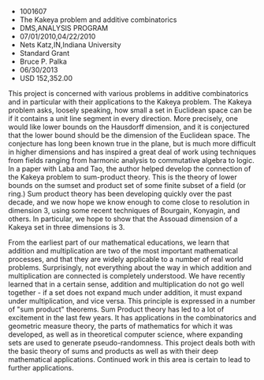 
* 1001607
* The Kakeya problem and additive combinatorics
* DMS,ANALYSIS PROGRAM
* 07/01/2010,04/22/2010
* Nets Katz,IN,Indiana University
* Standard Grant
* Bruce P. Palka
* 06/30/2013
* USD 152,352.00

This project is concerned with various problems in additive combinatorics and in
particular with their applications to the Kakeya problem. The Kakeya problem
asks, loosely speaking, how small a set in Euclidean space can be if it contains
a unit line segment in every direction. More precisely, one would like lower
bounds on the Hausdorff dimension, and it is conjectured that the lower bound
should be the dimension of the Euclidean space. The conjecture has long been
known true in the plane, but is much more difficult in higher dimensions and has
inspired a great deal of work using techniques from fields ranging from harmonic
analysis to commutative algebra to logic. In a paper with Laba and Tao, the
author helped develop the connection of the Kakeya problem to sum-product
theory. This is the theory of lower bounds on the sumset and product set of some
finite subset of a field (or ring.) Sum product theory has been developing
quickly over the past decade, and we now hope we know enough to come close to
resolution in dimension 3, using some recent techniques of Bourgain, Konyagin,
and others. In particular, we hope to show that the Assouad dimension of a
Kakeya set in three dimensions is 3.

From the earliest part of our mathematical educations, we learn that addition
and multiplication are two of the most important mathematical processes, and
that they are widely applicable to a number of real world problems.
Surprisingly, not everything about the way in which addition and multiplication
are connected is completely understood. We have recently learned that in a
certain sense, addition and multiplication do not go well together - if a set
does not expand much under addition, it must expand under multiplication, and
vice versa. This principle is expressed in a number of "sum product" theorems.
Sum Product theory has led to a lot of excitement in the last few years. It has
applications in the combinatorics and geometric measure theory, the parts of
mathematics for which it was developed, as well as in theoretical computer
science, where expanding sets are used to generate pseudo-randomness. This
project deals both with the basic theory of sums and products as well as with
their deep mathematical applications. Continued work in this area is certain to
lead to further applications.
